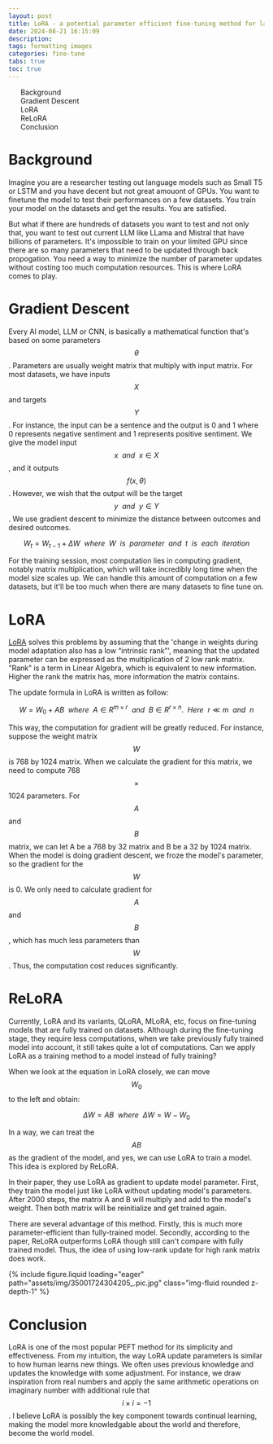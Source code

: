 ```yaml
---
layout: post
title: LoRA - a potential parameter efficient fine-tuning method for large models
date: 2024-08-21 16:15:09
description: 
tags: formatting images
categories: fine-tune
tabs: true
toc: true
---
```


<ul id="toc" class="section-nav">
  <li class="toc-entry toc-h1"><a href="#background">Background</a></li>
  <li class="toc-entry toc-h1"><a href="#gradient-Descent">Gradient Descent</a></li>
  <li class="toc-entry toc-h1"><a href="#loRA">LoRA</a></li>
  <li class="toc-entry toc-h1"><a href="#reLoRA">ReLoRA</a></li>
  <li class="toc-entry toc-h1"><a href="#conclusion">Conclusion</a></li>
</ul>

# Background

Imagine you are a researcher testing out language models such as Small T5 or LSTM and you have decent but not great amouont of GPUs. You want to finetune the model to test their performances on a few datasets. You train your model on the datasets and get the results. You are satisfied.

But what if there are hundreds of datasets you want to test and not only that, you want to test out current LLM like LLama and Mistral that have billions of parameters. It's impossible to train on your limited GPU since there are so many parameters that need to be updated through back propogation. You need a way to minimize the number of parameter updates without costing too much computation resources. This is where LoRA comes to play.

# Gradient Descent

Every AI model, LLM or CNN, is basically a mathematical function that's based on some parameters $$ \theta $$. Parameters are usually weight matrix that multiply with input matrix. For most datasets, we have inputs $$X$$ and targets $$Y$$. For instance, the input can be a sentence and the output is 0 and 1 where 0 represents negative sentiment and 1 represents positive sentiment. We give the model input $$x \  \ and \  \ x \in X$$, and it outputs $$ \textit{f}(x, \theta)$$. However, we wish that the output will be the target $$y \  \ and \  \ y \in Y$$. We use gradient descent to minimize the distance between outcomes and desired outcomes. 

$$ W_t = W_{t-1} + \Delta W \  \ where\ \ W\ \ is \ \ parameter \ \ and \ \ t \ \ is \ \ each \ \ iteration $$

For the training session, most computation lies in computing gradient, notably matrix multiplication, which will take incredibly long time when the model size scales up. We can handle this amount of computation on a few datasets, but it'll be too much when there are many datasets to fine tune on.


# LoRA

[LoRA](https://arxiv.org/abs/2106.09685) solves this problems by assuming that the 'change in weights during model adaptation also has a low “intrinsic rank”', meaning that the updated parameter can be expressed as the multiplication of 2 low rank matrix. "Rank" is a term in Linear Algebra, which is equivalent to new information. Higher the rank the matrix has, more information the matrix contains. 

 The update formula in LoRA is written as follow:

$$
W = W_0 + AB \  \ where \ \ A\in R^{m\times r} \ \ and \ \ B\in R^{r\times n}. \  \ Here \ \ r\ll m \ \ and \ \ n
$$

This way, the computation for gradient will be greatly reduced. For instance, suppose the weight matrix $$W$$ is 768 by 1024 matrix. When we calculate the gradient for this matrix, we need to compute 768 $$\times$$ 1024 parameters. For $$A$$ and $$B$$ matrix, we can let A be a 768 by 32 matrix and B be a 32 by 1024 matrix. When the model is doing gradient descent, we froze the model's parameter, so the gradient for the $$W$$ is 0. We only need to calculate gradient for $$A$$ and $$B$$, which has much less parameters than $$W$$. Thus, the computation cost reduces significantly.

# ReLoRA

Currently, LoRA and its variants, QLoRA, MLoRA, etc, focus on fine-tuning models that are fully trained on datasets. Although during the fine-tuning stage, they require less computations, when we take previously fully trained model into account, it still takes quite a lot of computations. Can we apply LoRA as a training method to a model instead of fully training?

When we look at the equation in LoRA closely, we can move $$W_0$$ to the left and obtain:

$$
\Delta W = AB \  \ where \  \ \Delta W = W - W_0
$$

In a way, we can treat the $$AB$$ as the gradient of the model, and yes, we can use LoRA to train a model. This idea is explored by ReLoRA. 

In their paper, they use LoRA as gradient to update model parameter. First, they train the model just like LoRA without updating model's parameters. After 2000 steps, the matrix A and B will multiply and add to the model's weight. Then both matrix will be reinitialize and get trained again. 

There are several advantage of this method. Firstly, this is much more parameter-efficient than fully-trained model. Secondly, according to the paper, ReLoRA outperforms LoRA though still can't compare with fully trained model. Thus, the idea of using low-rank update for high rank matrix does work.

<div class="row mt-3">
    <div class="col-sm mt-3 mt-md-0">
        {% include figure.liquid loading="eager" path="assets/img/35001724304205_.pic.jpg" class="img-fluid rounded z-depth-1" %}
    </div>
</div>

# Conclusion

LoRA is one of the most popular PEFT method for its simplicity and effectiveness. From my intuition, the way LoRA update parameters is similar to how human learns new things. We often uses previous knowledge and updates the knowledge with some adjustment. For instance, we draw inspiration from real numbers and apply the same arithmetic operations on imaginary number with additional rule that $$i \times i = -1$$. I believe LoRA is possibly the key component towards continual learning, making the model more knowledgable about the world and therefore, become the world model.




